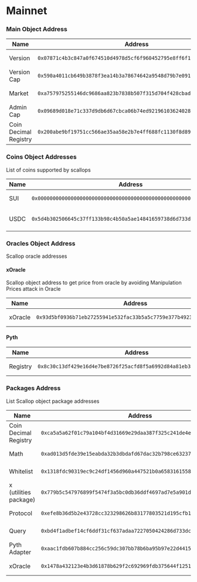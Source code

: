 # Mainnet

### Main Object Address

<table><thead><tr><th width="217">Name</th><th>Address</th></tr></thead><tbody><tr><td>Version</td><td><pre data-overflow="wrap" data-full-width="true"><code>0x07871c4b3c847a0f674510d4978d5cf6f960452795e8ff6f189fd2088a3f6ac7
</code></pre></td></tr><tr><td>Version Cap</td><td><pre data-overflow="wrap"><code>0x590a4011cb649b3878f3ea14b3a78674642a9548d79b7e091ef679574b158a07
</code></pre></td></tr><tr><td>Market</td><td><pre data-overflow="wrap"><code>0xa757975255146dc9686aa823b7838b507f315d704f428cbadad2f4ea061939d9
</code></pre></td></tr><tr><td>Admin Cap</td><td><pre data-overflow="wrap" data-full-width="true"><code>0x09689d018e71c337d9db6d67cbca06b74ed92196103624028ccc3ecea411777c
</code></pre></td></tr><tr><td>Coin Decimal Registry</td><td><pre data-overflow="wrap" data-full-width="true"><code>0x200abe9bf19751cc566ae35aa58e2b7e4ff688fc1130f8d8909ea09bc137d668
</code></pre></td></tr></tbody></table>

### Coins Object Addresses

List of coins supported by scallops

<table><thead><tr><th width="162">Name</th><th>Address</th><th>Type</th></tr></thead><tbody><tr><td>SUI</td><td><pre data-overflow="wrap"><code>0x0000000000000000000000000000000000000000000000000000000000000002
</code></pre></td><td><pre><code>coin::Coin&#x3C;0x2::sui::SUI>
</code></pre></td></tr><tr><td>USDC</td><td><pre data-overflow="wrap"><code>0x5d4b302506645c37ff133b98c4b50a5ae14841659738d6d733d59d0d217a93bf
</code></pre></td><td><pre data-overflow="wrap"><code>coin::Coin&#x3C;0x5d4b302506645c37ff133b98c4b50a5ae14841659738d6d733d59d0d217a93bf:
:COIN>
</code></pre></td></tr></tbody></table>

### Oracles Object Address

Scallop oracle addresses

#### xOracle

Scallop object address to get price from oracle by avoiding Manipulation Prices attack in Oracle

<table><thead><tr><th width="149">Name</th><th>Address</th></tr></thead><tbody><tr><td>xOracle</td><td><pre data-overflow="wrap"><code>0x93d5bf0936b71eb27255941e532fac33b5a5c7759e377b4923af0a1359ad494f
</code></pre></td></tr></tbody></table>

#### Pyth

<table><thead><tr><th width="151">Name</th><th>Address</th></tr></thead><tbody><tr><td>Registry</td><td><pre data-overflow="wrap"><code>0x8c30c13df429e16d4e7be8726f25acfd8f5a6992d84a81eb36967e95bf18c889
</code></pre></td></tr></tbody></table>

### Packages Address

List Scallop object package addresses

<table><thead><tr><th width="221">Name</th><th>Address</th></tr></thead><tbody><tr><td>Coin Decimal Registry</td><td><pre data-overflow="wrap" data-full-width="true"><code>0xca5a5a62f01c79a104bf4d31669e29daa387f325c241de4edbe30986a9bc8b0d
</code></pre></td></tr><tr><td>Math</td><td><pre data-overflow="wrap" data-full-width="true"><code>0xad013d5fde39e15eabda32b3dbdafd67dac32b798ce63237c27a8f73339b9b6f
</code></pre></td></tr><tr><td>Whitelist</td><td><pre data-overflow="wrap" data-full-width="true"><code>0x1318fdc90319ec9c24df1456d960a447521b0a658316155895014a6e39b5482f
</code></pre></td></tr><tr><td>x (utilities package)</td><td><pre data-overflow="wrap"><code>0x779b5c547976899f5474f3a5bc0db36ddf4697ad7e5a901db0415c2281d28162
</code></pre></td></tr><tr><td>Protocol</td><td><pre data-overflow="wrap" data-full-width="true"><code>0xefe8b36d5b2e43728cc323298626b83177803521d195cfb11e15b910e892fddf
</code></pre></td></tr><tr><td>Query</td><td><pre data-overflow="wrap"><code>0xbd4f1adbef14cf6ddf31cf637adaa7227050424286d733dc44e6fd3318fc6ba3
</code></pre></td></tr><tr><td>Pyth Adapter</td><td><pre data-overflow="wrap" data-full-width="true"><code>0xaac1fdb607b884cc256c59dc307bb78b6ba95b97e22d4415fe87ad99689ea462
</code></pre></td></tr><tr><td>xOracle</td><td><pre data-overflow="wrap" data-full-width="true"><code>0x1478a432123e4b3d61878b629f2c692969fdb375644f1251cd278a4b1e7d7cd6
</code></pre></td></tr></tbody></table>
